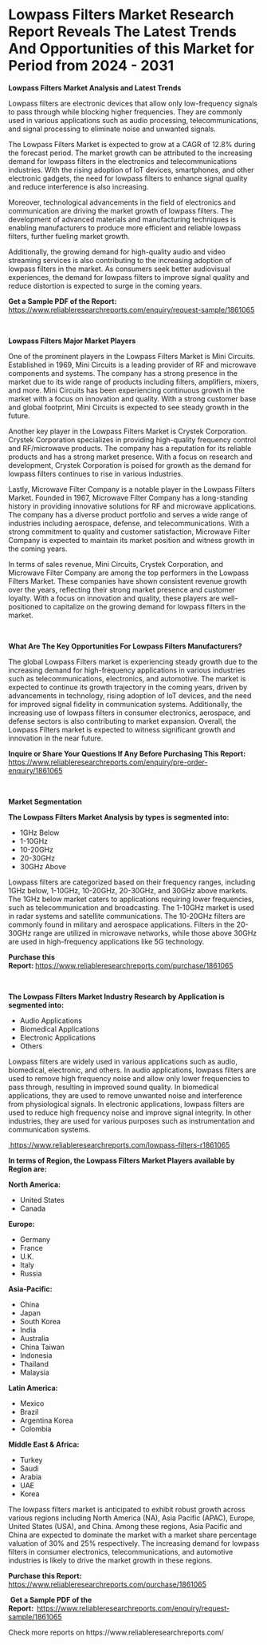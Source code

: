 <p><h1>Lowpass Filters Market Research Report Reveals The Latest Trends And Opportunities of this Market for Period from 2024 - 2031</h1></p><p><strong>Lowpass Filters Market Analysis and Latest Trends</strong></p>
<p><p>Lowpass filters are electronic devices that allow only low-frequency signals to pass through while blocking higher frequencies. They are commonly used in various applications such as audio processing, telecommunications, and signal processing to eliminate noise and unwanted signals.</p><p>The Lowpass Filters Market is expected to grow at a CAGR of 12.8% during the forecast period. The market growth can be attributed to the increasing demand for lowpass filters in the electronics and telecommunications industries. With the rising adoption of IoT devices, smartphones, and other electronic gadgets, the need for lowpass filters to enhance signal quality and reduce interference is also increasing.</p><p>Moreover, technological advancements in the field of electronics and communication are driving the market growth of lowpass filters. The development of advanced materials and manufacturing techniques is enabling manufacturers to produce more efficient and reliable lowpass filters, further fueling market growth.</p><p>Additionally, the growing demand for high-quality audio and video streaming services is also contributing to the increasing adoption of lowpass filters in the market. As consumers seek better audiovisual experiences, the demand for lowpass filters to improve signal quality and reduce distortion is expected to surge in the coming years.</p></p>
<p><strong>Get a Sample PDF of the Report:&nbsp;</strong> <a href="https://www.reliableresearchreports.com/enquiry/request-sample/1861065">https://www.reliableresearchreports.com/enquiry/request-sample/1861065</a></p>
<p>&nbsp;</p>
<p><strong>Lowpass Filters Major Market Players</strong></p>
<p><p>One of the prominent players in the Lowpass Filters Market is Mini Circuits. Established in 1969, Mini Circuits is a leading provider of RF and microwave components and systems. The company has a strong presence in the market due to its wide range of products including filters, amplifiers, mixers, and more. Mini Circuits has been experiencing continuous growth in the market with a focus on innovation and quality. With a strong customer base and global footprint, Mini Circuits is expected to see steady growth in the future.</p><p>Another key player in the Lowpass Filters Market is Crystek Corporation. Crystek Corporation specializes in providing high-quality frequency control and RF/microwave products. The company has a reputation for its reliable products and has a strong market presence. With a focus on research and development, Crystek Corporation is poised for growth as the demand for lowpass filters continues to rise in various industries.</p><p>Lastly, Microwave Filter Company is a notable player in the Lowpass Filters Market. Founded in 1967, Microwave Filter Company has a long-standing history in providing innovative solutions for RF and microwave applications. The company has a diverse product portfolio and serves a wide range of industries including aerospace, defense, and telecommunications. With a strong commitment to quality and customer satisfaction, Microwave Filter Company is expected to maintain its market position and witness growth in the coming years.</p><p>In terms of sales revenue, Mini Circuits, Crystek Corporation, and Microwave Filter Company are among the top performers in the Lowpass Filters Market. These companies have shown consistent revenue growth over the years, reflecting their strong market presence and customer loyalty. With a focus on innovation and quality, these players are well-positioned to capitalize on the growing demand for lowpass filters in the market.</p></p>
<p>&nbsp;</p>
<p><strong>What Are The Key Opportunities For Lowpass Filters Manufacturers?</strong></p>
<p><p>The global Lowpass Filters market is experiencing steady growth due to the increasing demand for high-frequency applications in various industries such as telecommunications, electronics, and automotive. The market is expected to continue its growth trajectory in the coming years, driven by advancements in technology, rising adoption of IoT devices, and the need for improved signal fidelity in communication systems. Additionally, the increasing use of lowpass filters in consumer electronics, aerospace, and defense sectors is also contributing to market expansion. Overall, the Lowpass Filters market is expected to witness significant growth and innovation in the near future.</p></p>
<p><strong>Inquire or Share Your Questions If Any Before Purchasing This Report:</strong> <a href="https://www.reliableresearchreports.com/enquiry/pre-order-enquiry/1861065">https://www.reliableresearchreports.com/enquiry/pre-order-enquiry/1861065</a></p>
<p>&nbsp;</p>
<p><strong>Market Segmentation</strong></p>
<p><strong>The Lowpass Filters Market Analysis by types is segmented into:</strong></p>
<p><ul><li>1GHz Below</li><li>1-10GHz</li><li>10-20GHz</li><li>20-30GHz</li><li>30GHz Above</li></ul></p>
<p><p>Lowpass filters are categorized based on their frequency ranges, including 1GHz below, 1-10GHz, 10-20GHz, 20-30GHz, and 30GHz above markets. The 1GHz below market caters to applications requiring lower frequencies, such as telecommunication and broadcasting. The 1-10GHz market is used in radar systems and satellite communications. The 10-20GHz filters are commonly found in military and aerospace applications. Filters in the 20-30GHz range are utilized in microwave networks, while those above 30GHz are used in high-frequency applications like 5G technology.</p></p>
<p><strong>Purchase this Report:&nbsp;</strong><a href="https://www.reliableresearchreports.com/purchase/1861065">https://www.reliableresearchreports.com/purchase/1861065</a></p>
<p>&nbsp;</p>
<p><strong>The Lowpass Filters Market Industry Research by Application is segmented into:</strong></p>
<p><ul><li>Audio Applications</li><li>Biomedical Applications</li><li>Electronic Applications</li><li>Others</li></ul></p>
<p><p>Lowpass filters are widely used in various applications such as audio, biomedical, electronic, and others. In audio applications, lowpass filters are used to remove high frequency noise and allow only lower frequencies to pass through, resulting in improved sound quality. In biomedical applications, they are used to remove unwanted noise and interference from physiological signals. In electronic applications, lowpass filters are used to reduce high frequency noise and improve signal integrity. In other industries, they are used for various purposes such as instrumentation and communication systems.</p></p>
<p><a href="https://www.reliableresearchreports.com/lowpass-filters-r1861065">&nbsp;https://www.reliableresearchreports.com/lowpass-filters-r1861065</a></p>
<p><strong>In terms of Region, the Lowpass Filters Market Players available by Region are:</strong></p>
<p>
    <p> <strong> North America: </strong>
        <ul>
            <li>United States</li>
            <li>Canada</li>
        </ul>
        </p> 
    <p> <strong> Europe: </strong>
        <ul>
            <li>Germany</li>
            <li>France</li>
            <li>U.K.</li>
            <li>Italy</li>
            <li>Russia</li>
        </ul>
        </p> 
    <p> <strong> Asia-Pacific: </strong>
        <ul>
            <li>China</li>
            <li>Japan</li>
            <li>South Korea</li>
            <li>India</li>
            <li>Australia</li>
            <li>China Taiwan</li>
            <li>Indonesia</li>
            <li>Thailand</li>
            <li>Malaysia</li>
        </ul>
        </p> 
    <p> <strong> Latin America: </strong>
        <ul>
            <li>Mexico</li>
            <li>Brazil</li>
            <li>Argentina Korea</li>
            <li>Colombia</li>
        </ul>
        </p> 
    <p> <strong> Middle East & Africa: </strong>
        <ul>
            <li>Turkey</li>
            <li>Saudi</li>
            <li>Arabia</li>
            <li>UAE</li>
            <li>Korea</li>
        </ul>
    </p>
    </p>
<p><p>The lowpass filters market is anticipated to exhibit robust growth across various regions including North America (NA), Asia Pacific (APAC), Europe, United States (USA), and China. Among these regions, Asia Pacific and China are expected to dominate the market with a market share percentage valuation of 30% and 25% respectively. The increasing demand for lowpass filters in consumer electronics, telecommunications, and automotive industries is likely to drive the market growth in these regions.</p></p>
<p><strong>Purchase this Report: </strong><a href="https://www.reliableresearchreports.com/purchase/1861065">https://www.reliableresearchreports.com/purchase/1861065</a></p>
<p>&nbsp;<strong>Get a Sample PDF of the Report:&nbsp;&nbsp;</strong><a href="https://www.reliableresearchreports.com/enquiry/request-sample/1861065">https://www.reliableresearchreports.com/enquiry/request-sample/1861065</a></p>
<p><strong></strong></p>
<p>Check more reports on https://www.reliableresearchreports.com/</p>